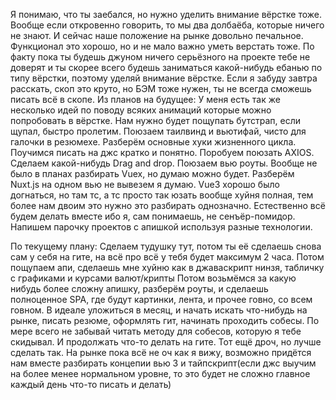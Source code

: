 Я понимаю, что ты заебался, но нужно уделить внимание вёрстке тоже.
Вообще если откровенно говорить, то мы два долбаёба, которые ничего не знают.
И сейчас наше положение на рынке довольно печальное.
Функционал это хорошо, но и не мало важно уметь верстать тоже.
По факту пока ты будешь джуном ничего серьёзного на проекте тебе не доверят и ты скорее всего будешь
заниматься какой-нибудь ебанью по типу вёрстки, поэтому уделяй внимание вёрстке.
Если я забуду завтра расскать, скоп это круто, но БЭМ тоже нужен, ты не всегда сможешь писать всё в скопе.
Из планов на будущее:
У меня есть так же несколько идей по поводу всяких анимаций которые можно попробовать в вёрстке.
Нам нужно будет пощупать бутстрап, если щупал, быстро пролетим.
Поюзаем таилвинд и вьютифай, чисто для галочки в резюмехе.
Разберём основные хуки жизненного цикла.
Поучимся писать на джс кратко и понятно.
Поробуем поюзать AXIOS.
Сделаем какой-нибудь Drag and drop.
Поюзаем вью роуты.
Вообще не было в планах разбирать Vuex, но думаю можно будет.
Разберём Nuxt.js на одном вью не вывезем я думаю.
Vue3 хорошо было догнаться, но там тс, а тс просто так юзать вообще хуйня полная,
тем более нам двоим это нужно это разбирать однозначно.
Естественно всё будем делать вместе ибо я, сам понимаешь, не сенъёр-помидор.
Напишем парочку проектов с апишкой используя разные технологии.

По текущему плану:
Сделаем тудушку тут, потом ты её сделаешь снова сам у себя на гите, на всё про всё у тебя будет максимум 2 часа.
Потом пощупаем апи, сделаешь мне хуйню как в джаваскрипт нинзя, табличку с графиками и курсами валют/крипты
Потом возьмёмся за какую нибудь более сложну апишку, разберём роуты, и сделаешь полноценное SPA, где будут картинки,
лента, и прочее говно, со всем говном. 
В идеале уложиться в месяц, и начать искать что-нибудь на рынке, писать резюме, оформлять гит, начинать проходить собесы.
По мере всего не забывай читать методу для собесов, которую я тебе скидывал. И продолжать что-то делать на гите.
Тот ещё дроч, но лучше сделать так. На рынке пока всё не оч как я вижу, возможно придётся нам вместе 
разбирать концепии вью 3 и тайпскрипт(если джс выучим на более менее нормальном уровне, то это будет не сложно
главное каждый день что-то писать и делать)
